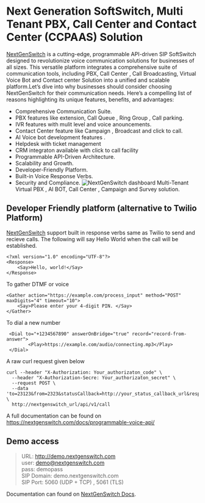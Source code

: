 # Next Generation SoftSwitch, Multi Tenant PBX, Call Center and Contact Center (CCPAAS) Solution

[NextGenSwitch](https://nextgenswitch.com) is a cutting-edge, programmable API-driven SIP SoftSwitch designed to revolutionize voice communication solutions for businesses of all sizes. This versatile platform integrates a comprehensive suite of communication tools, including PBX, Call Center , Call Broadcasting, Virtual Voice Bot and Contact center Solution into a unified and scalable platform.Let’s dive into why businesses should consider choosing NextGenSwitch for their communication needs. Here’s a compelling list of reasons highlighting its unique features, benefits, and advantages:

- Comprehensive Communication Suite.
- PBX features like extension, Call Queue , Ring Group , Call parking.
- IVR features with mulit level and voice anouncements.
- Contact Center feature like Campaign , Broadcast and click to call.
- AI Voice bot development features .
- Helpdesk with ticket management
- CRM integraton available with click to call facility
- Programmable API-Driven Architecture.
- Scalability and Growth.
- Developer-Friendly Platform.
- Built-in Voice Response Verbs.
- Security and Compliance.
![NextGenSwitch dashboard](https://nextgenswitch.com/nextgenswitch_dashboard.png)
Multi-Tenant Virtual PBX , AI BOT, Call Center , Campaign and Survey solution.
## Developer Friendly platform (alternative to Twilio Platform)
[NextGenSwitch](https://nextgenswitch.com) support built in response verbs same as Twilio to send and recieve calls.
The following will say Hello World when the call will be established.
```
<?xml version="1.0" encoding="UTF-8"?>
<Response>
    <Say>Hello, world!</Say>
</Response>
```
To gather DTMF or voice
```
<Gather action="https://example.com/process_input" method="POST" maxDigits="4" timeout="10">
    <Say>Please enter your 4-digit PIN. </Say>
</Gather>
```

To dial a new number
```
 <Dial to="+1234567890" answerOnBridge="true" record="record-from-answer">
        <Play>https://example.com/audio/connecting.mp3</Play>
 </Dial>
```


A raw curl request given below
```
curl --header "X-Authorization: Your_authorizaton_code" \
  --header "X-Authorization-Secre: Your_authorizaton_secret" \
  --request POST \
  --data 'to=23123&from=2323&statusCallback=http://your_status_callback_url&response=http://your_xml_response_document_url' \
  http://nextgenswitch_url/api/v1/call
```
A full documentation can be found on https://nextgenswitch.com/docs/programmable-voice-api/

## Demo access
> URL: http://demo.nextgenswitch.com \
> user: demo@nextgenswitch.com \
> pass: demopass \
> SIP  Domain: demo.nextgenswitch.com \
> SIP Port: 5060 (UDP + TCP) , 5061 (TLS)

Documentation can found on  [NextGenSwitch Docs](https://nextgenswitch.com/docs).


